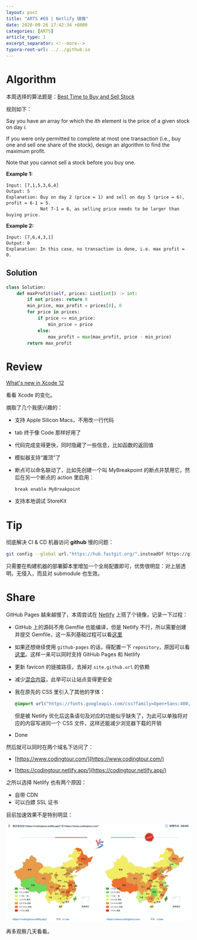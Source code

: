 ```yaml
---
layout: post
title: "ARTS #69 | Netlify 镜像"
date: 2020-09-26 17:42:34 +0800
categories: [ARTS]
article_type: 1
excerpt_separator: <!--more-->
typora-root-url: ../../github.io
---
```



# Algorithm

本周选择的算法题是：[Best Time to Buy and Sell Stock](https://leetcode.com/problems/best-time-to-buy-and-sell-stock/)

<!--more-->

规则如下：

Say you have an array for which the *i*th element is the price of a given stock on day *i*.

If you were only permitted to complete at most one transaction (i.e., buy one and sell one share of the stock), design an algorithm to find the maximum profit.

Note that you cannot sell a stock before you buy one.

**Example 1:**

```
Input: [7,1,5,3,6,4]
Output: 5
Explanation: Buy on day 2 (price = 1) and sell on day 5 (price = 6), profit = 6-1 = 5.
             Not 7-1 = 6, as selling price needs to be larger than buying price.
```

**Example 2:**

```
Input: [7,6,4,3,1]
Output: 0
Explanation: In this case, no transaction is done, i.e. max profit = 0.
```

## Solution

```python
class Solution:
    def maxProfit(self, prices: List[int]) -> int:
        if not prices: return 0
        min_price, max_profit = prices[0], 0
        for price in prices:
            if price <= min_price:
                min_price = price
            else:
                max_profit = max(max_profit, price - min_price)
        return max_profit
```


# Review

[What's new in Xcode 12](https://medium.com/macoclock/whats-new-in-xcode-12-1d06074bc3fa)

看看 Xcode 的变化。

摘取了几个我感兴趣的：

- 支持 Apple Silicon Macs，不用改一行代码

- tab 终于像 Code 那样好用了

- 代码完成变得更快，同时隐藏了一些信息，比如函数的返回值

- 模拟器支持“置顶”了

- 断点可以命名联动了，比如先创建一个叫 MyBreakpoint 的断点并禁用它，然后在另一个断点的 action 里启用：

  ```
  break enable MyBreakpoint
  ```

- 支持本地调试 StoreKit

# Tip

彻底解决 CI & CD 机器访问 **github** 慢的问题：

```bash
git config --global url."https://hub.fastgit.org/".insteadOf https://github.com/
```

只需要在构建机器的部署脚本里增加一个全局配置即可，优势很明显：对上层透明，无侵入，而且对 submodule 也生效。

# Share

GitHub Pages 越来越慢了，本周尝试在 [Netlify](https://www.netlify.com/) 上搭了个镜像，记录一下过程：

- GitHub 上的源码不用 Gemflie 也能编译，但是 Netlify 不行，所以需要创建并提交 Gemfile，这一系列基础过程可以看[这里](https://www.netlify.com/blog/2017/05/11/migrating-your-jekyll-site-to-netlify/)

- 如果还想继续使用 `github-pages` 的话，得配置一下 `repository`，原因可以看[这里](https://talk.jekyllrb.com/t/getting-an-git-related-error-when-trying-to-build-or-serve-with-new-theme/1488)。这样一来可以同时支持 GitHub Pages 和 Netlify

- 更新 favicon 的链接路径，去掉对 `site.github.url` 的依赖

- 减少[混合内容](https://medium.com/macoclock/whats-new-in-xcode-12-1d06074bc3fa)，此举可以让站点变得更安全

- 我在原先的 CSS 里引入了其他的字体：

  ```css
  @import url("https://fonts.googleapis.com/css?family=Open+Sans:400,700");
  ```

  但是被 Netlify 优化后这条语句及对应的功能似乎缺失了，为此可以单独将对应的内容写进同一个 CSS 文件，这样还能减少浏览器下载的开销

- Done

然后就可以同时在两个域名下访问了：

- [https://www.codingtour.com/](https://www.codingtour.com/)

- [https://codingtour.netlify.app/](https://codingtour.netlify.app/)

之所以选择 Netlify 也有两个原因：

- 自带 CDN
- 可以白嫖 SSL 证书

目前加速效果不是特别明显：

![image-20200926174104607](/assets/img/69-1.png)

再多观察几天看看。